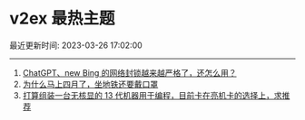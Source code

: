 # v2ex 最热主题

最近更新时间: 2023-03-26 17:02:00

--- 
1. [ChatGPT、new Bing 的网络封锁越来越严格了，还怎么用？](https://www.v2ex.com/t/927207) 
2. [为什么马上四月了，坐地铁还要戴口罩](https://www.v2ex.com/t/927226) 
3. [打算组装一台无核显的 13 代机器用于编程，目前卡在亮机卡的选择上，求推荐](https://www.v2ex.com/t/927251) 
